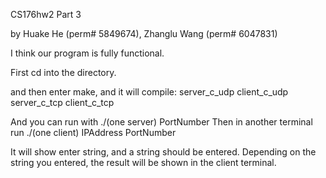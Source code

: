 CS176hw2 Part 3

by Huake He (perm# 5849674), Zhanglu Wang (perm# 6047831)


I think our program is fully functional.

First cd into the directory.

and then enter make, and it will compile:
server_c_udp 
client_c_udp 
server_c_tcp 
client_c_tcp

And you can run with ./(one server) PortNumber
Then in another terminal run ./(one client) IPAddress PortNumber  

It will show enter string, and a string should be entered.
Depending on the string you entered, the result will be shown in the client terminal.